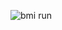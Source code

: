 ![bmi run](https://github.com/aulialol/TugasIndividu/assets/118362076/6976f3c8-c971-4a18-94f9-fbea415d0435)
